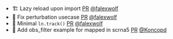 - 🏗️ Lazy reload upon import [PR](https://github.com/laminlabs/clinicore/pull/9) [@falexwolf](https://github.com/falexwolf)
- 💚 Fix perturbation usecase [PR](https://github.com/laminlabs/lamin-usecases/pull/160) [@falexwolf](https://github.com/falexwolf)
- 🚸 Minimal `ln.track()` [PR](https://github.com/laminlabs/lamin-usecases/pull/159) [@falexwolf](https://github.com/falexwolf)
- 📝 Add obs_filter example for mapped in scrna5 [PR](https://github.com/laminlabs/lamin-usecases/pull/158) [@Koncopd](https://github.com/Koncopd)
